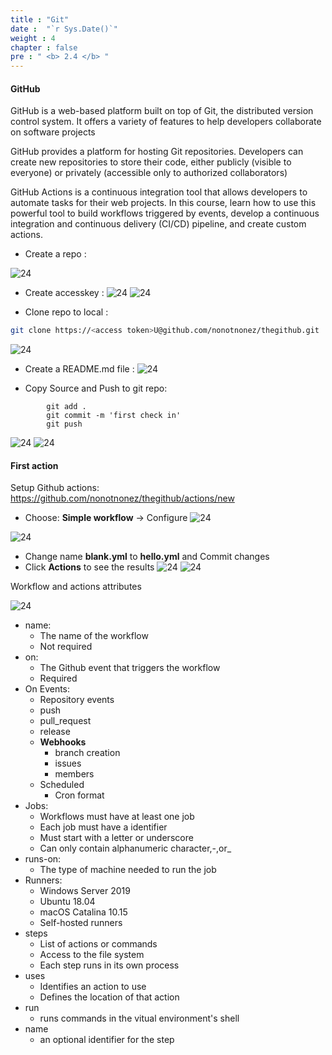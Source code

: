 ```yaml
---
title : "Git"
date :  "`r Sys.Date()`" 
weight : 4
chapter : false
pre : " <b> 2.4 </b> "
---
```


#### GitHub 

GitHub is a web-based platform built on top of Git, the distributed version control system. It offers a variety of features to help developers collaborate on software projects

GitHub provides a platform for hosting Git repositories. Developers can create new repositories to store their code, either publicly (visible to everyone) or privately (accessible only to authorized collaborators)

GitHub Actions is a continuous integration tool that allows developers to automate tasks for their web projects. In this course, learn how to use this powerful tool to build workflows triggered by events, develop a continuous integration and continuous delivery (CI/CD) pipeline, and create custom actions.

- Create a repo :

![24](/aws-ws/images/2-prepair/2.4-git/1.png?featherlight=false&width=90pc)

- Create accesskey :
![24](/aws-ws/images/2-prepair/2.4-git/2.png?featherlight=false&width=90pc)
![24](/aws-ws/images/2-prepair/2.4-git/3.png?featherlight=false&width=90pc)

- Clone repo to local :

````sh
git clone https://<access token>U@github.com/nonotnonez/thegithub.git
````
![24](/aws-ws/images/2-prepair/2.4-git/4.png?featherlight=false&width=50pc)

- Create a README.md file :
![24](/aws-ws/images/2-prepair/2.4-git/5.png?featherlight=false&width=50pc)

- Copy Source and Push to git repo:
````
        git add .
        git commit -m 'first check in'
        git push
````
![24](/aws-ws/images/2-prepair/2.4-git/6.png?featherlight=false&width=50pc)
![24](/aws-ws/images/2-prepair/2.4-git/7.png?featherlight=false&width=90pc)

#### First action

Setup Github actions: https://github.com/nonotnonez/thegithub/actions/new
  - Choose: **Simple workflow** -> Configure
![24](/aws-ws/images/2-prepair/2.4-git/8.png?featherlight=false&width=50pc)

![24](/aws-ws/images/2-prepair/2.4-git/9.png?featherlight=false&width=50pc)

  - Change name **blank.yml** to **hello.yml** and Commit changes
  - Click **Actions** to see the results
![24](/aws-ws/images/2-prepair/2.4-git/10.png?featherlight=false&width=50pc)
![24](/aws-ws/images/2-prepair/2.4-git/11.png?featherlight=false&width=50pc)

Workflow and actions attributes

![24](/aws-ws/images/2-prepair/2.4-git/12.png?featherlight=false&width=50pc)
- name:
  - The name of the workflow
  - Not required
- on:
  - The Github event that triggers the workflow
  - Required
- On Events:
  - Repository events
  - push
  - pull_request
  - release
  - **Webhooks**
    - branch creation
    - issues
    - members
  - Scheduled
    - Cron format 
- Jobs:
  - Workflows must have at least one job
  - Each job must have a identifier
  - Must start with a letter or underscore
  - Can only contain alphanumeric character,-,or_
- runs-on:
  - The type of machine needed to run the job
- Runners:
  - Windows Server 2019
  - Ubuntu 18.04
  - macOS Catalina 10.15
  - Self-hosted runners
- steps
  - List of actions or commands
  - Access to the file system 
  - Each step runs in its own process
- uses
  - Identifies an action to use
  - Defines the location of that action 
- run
  - runs commands in the vitual environment's shell
- name
  - an optional identifier for the step

